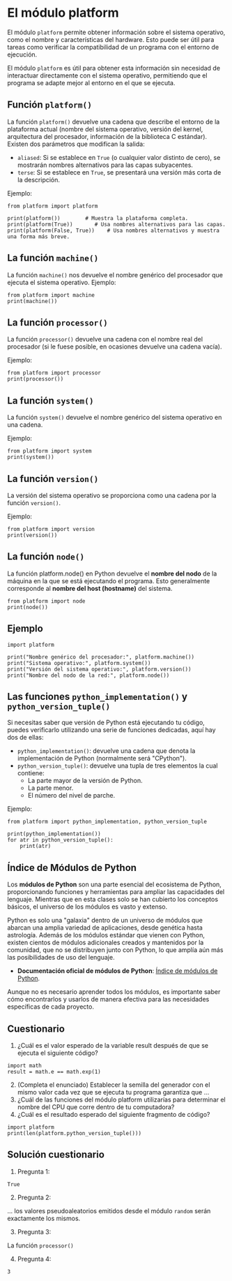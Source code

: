 # El módulo platform

El módulo `platform` permite obtener información sobre el sistema operativo, como el nombre y características del hardware. Esto puede ser útil para tareas como verificar la compatibilidad de un programa con el entorno de ejecución.

El módulo `platform` es útil para obtener esta información sin necesidad de interactuar directamente con el sistema operativo, permitiendo que el programa se adapte mejor al entorno en el que se ejecuta.

## Función `platform()`

La función `platform()` devuelve una cadena que describe el entorno de la plataforma actual (nombre del sistema operativo, versión del kernel, arquitectura del procesador, información de la biblioteca C estándar). Existen dos parámetros que modifican la salida:

- `aliased`: Si se establece en `True` (o cualquier valor distinto de cero), se mostrarán nombres alternativos para las capas subyacentes.
- `terse`: Si se establece en `True`, se presentará una versión más corta de la descripción.

Ejemplo:

```
from platform import platform

print(platform())        # Muestra la plataforma completa.
print(platform(True))       # Usa nombres alternativos para las capas.
print(platform(False, True))    # Usa nombres alternativos y muestra una forma más breve.
```

## La función `machine()`

La función `machine()` nos devuelve  el nombre genérico del procesador que ejecuta el sistema operativo. Ejemplo:

```
from platform import machine
print(machine())
```

## La función `processor()`

La función `processor()` devuelve una cadena con el nombre real del procesador (si le fuese posible, en ocasiones devuelve una cadena vacía).

Ejemplo:
```
from platform import processor
print(processor())
```

## La función `system()`

La función `system()` devuelve el nombre genérico del sistema operativo en una cadena.

Ejemplo:

```
from platform import system
print(system())
```

## La función `version()`

La versión del sistema operativo se proporciona como una cadena por la función `version()`.

Ejemplo:

```
from platform import version
print(version())
```

## La función `node()`

La función platform.node() en Python devuelve el **nombre del nodo** de la máquina en la que se está ejecutando el programa. Esto generalmente corresponde al **nombre del host (hostname)** del sistema.

```
from platform import node
print(node())
```

## Ejemplo

```
import platform

print("Nombre genérico del procesador:", platform.machine())
print("Sistema operativo:", platform.system())
print("Versión del sistema operativo:", platform.version())
print("Nombre del nodo de la red:", platform.node())
```


## Las funciones `python_implementation()` y `python_version_tuple()`

Si necesitas saber que versión de Python está ejecutando tu código, puedes verificarlo utilizando una serie de funciones dedicadas, aquí hay dos de ellas:

* `python_implementation()`: devuelve una cadena que denota la implementación de Python (normalmente será "CPython").
* `python_version_tuple()`: devuelve una tupla de tres elementos la cual contiene:
    * La parte mayor de la versión de Python.
    * La parte menor.
    * El número del nivel de parche.

Ejemplo:

```
from platform import python_implementation, python_version_tuple

print(python_implementation())
for atr in python_version_tuple():
    print(atr)
```

## Índice de Módulos de Python

Los **módulos de Python** son una parte esencial del ecosistema de Python, proporcionando funciones y herramientas para ampliar las capacidades del lenguaje. Mientras que en esta clases solo se han cubierto los conceptos básicos, el universo de los módulos es vasto y extenso.

Python es solo una "galaxia" dentro de un universo de módulos que abarcan una amplia variedad de aplicaciones, desde genética hasta astrología. Además de los módulos estándar que vienen con Python, existen cientos de módulos adicionales creados y mantenidos por la comunidad, que no se distribuyen junto con Python, lo que amplía aún más las posibilidades de uso del lenguaje.

* **Documentación oficial de módulos de Python**: [Índice de módulos de Python](https://docs.python.org/3/py-modindex.html).

Aunque no es necesario aprender todos los módulos, es importante saber cómo encontrarlos y usarlos de manera efectiva para las necesidades específicas de cada proyecto.

## Cuestionario

1. ¿Cuál es el valor esperado de la variable result después de que se ejecuta el siguiente código?
```
import math
result = math.e == math.exp(1)
```

2. (Completa el enunciado) Establecer la semilla del generador con el mismo valor cada vez que se ejecuta tu programa garantiza que ...
3. ¿Cuál de las funciones del módulo platform utilizarías para determinar el nombre del CPU que corre dentro de tu computadora?
4. ¿Cuál es el resultado esperado del siguiente fragmento de código?
```
import platform
print(len(platform.python_version_tuple()))
```

## Solución cuestionario

1. Pregunta 1:

`True`

2. Pregunta 2:

 ... los valores pseudoaleatorios emitidos desde el módulo `random` serán exactamente los mismos.

3. Pregunta 3:

La función `processor()`

4. Pregunta 4:

`3`
